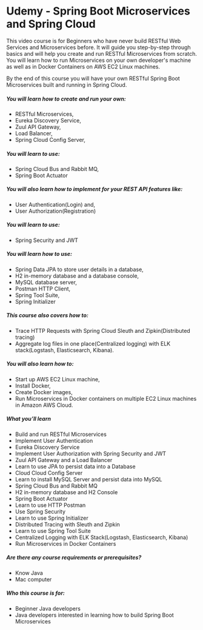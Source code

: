 # Udemy - Spring Boot Microservices and Spring Cloud

This video course is for Beginners who have never build RESTful Web Services and Microservices before. It will guide you step-by-step through basics and will help you create and run RESTful Microservices from scratch. You will learn how to run Microservices on your own developer's machine as well as in Docker Containers on AWS EC2 Linux machines.

By the end of this course you will have your own RESTful Spring Boot Microservices built and running in Spring Cloud.

##### You will learn how to create and run your own:
- RESTful Microservices,
- Eureka Discovery Service,
- Zuul API Gateway,
- Load Balancer,
- Spring Cloud Config Server,

##### You will learn to use:
- Spring Cloud Bus and Rabbit MQ,
- Spring Boot Actuator

##### You will also learn how to implement for your REST API features like:
- User Authentication(Login) and,
- User Authorization(Registration)

##### You will learn to use:
- Spring Security and JWT

##### You will learn how to use:
- Spring Data JPA to store user details in a database,
- H2 in-memory database and a database console,
- MySQL database server,
- Postman HTTP Client,
- Spring Tool Suite,
- Spring Initializer

##### This course also covers how to:
- Trace HTTP Requests with Spring Cloud Sleuth and Zipkin(Distributed tracing)
- Aggregate log files in one place(Centralized logging) with ELK stack(Logstash, Elasticsearch, Kibana).

##### You will also learn how to:
- Start up AWS EC2 Linux machine,
- Install Docker,
- Create Docker images,
- Run Microservices in Docker containers on multiple EC2 Linux machines in Amazon AWS Cloud.

##### What you’ll learn
- Build and run RESTful Microservices
- Implement User Authentication
- Eureka Discovery Service
- Implement User Authorization with Spring Security and JWT
- Zuul API Gateway and a Load Balancer
- Learn to use JPA to persist data into a Database
- Cloud Cloud Config Server
- Learn to install MySQL Server and persist data into MySQL
- Spring Cloud Bus and Rabbit MQ
- H2 in-memory database and H2 Console
- Spring Boot Actuator
- Learn to use HTTP Postman
- Use Spring Security
- Learn to use Spring Initializer
- Distributed Tracing with Sleuth and Zipkin
- Learn to use Spring Tool Suite
- Centralized Logging with ELK Stack(Logstash, Elasticsearch, Kibana)
- Run Microservices in Docker Containers

##### Are there any course requirements or prerequisites?
- Know Java
- Mac computer

##### Who this course is for:
- Beginner Java developers
- Java developers interested in learning how to build Spring Boot Microservices